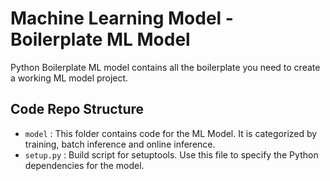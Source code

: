 # Machine Learning Model - Boilerplate ML Model

Python Boilerplate ML model contains all the boilerplate you need to create a working ML model project.

## Code Repo Structure

- `model` : This folder contains code for the ML Model. It is categorized by training, batch inference and online inference.
- `setup.py` : Build script for setuptools. Use this file to specify the Python dependencies for the model.